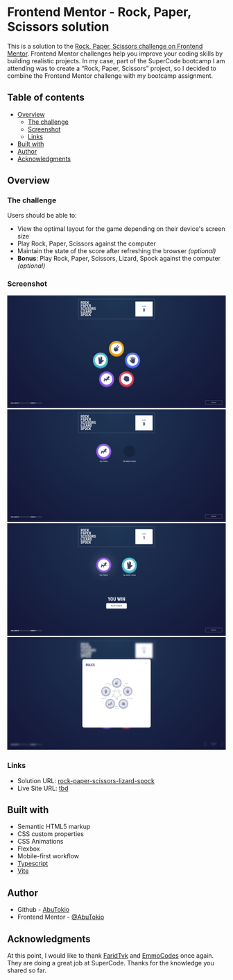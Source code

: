 # Frontend Mentor - Rock, Paper, Scissors solution

This is a solution to the [Rock, Paper, Scissors challenge on Frontend Mentor](https://www.frontendmentor.io/challenges/rock-paper-scissors-game-pTgwgvgH). Frontend Mentor challenges help you improve your coding skills by building realistic projects. In my case, part of the SuperCode bootcamp I am attending was to create a “Rock, Paper, Scissors” project, so I decided to combine the Frontend Mentor challenge with my bootcamp assignment.

## Table of contents

- [Overview](#overview)
  - [The challenge](#the-challenge)
  - [Screenshot](#screenshot)
  - [Links](#links)
- [Built with](#built-with)
- [Author](#author)
- [Acknowledgments](#acknowledgments)

## Overview

### The challenge

Users should be able to:

- View the optimal layout for the game depending on their device's screen size
- Play Rock, Paper, Scissors against the computer
- Maintain the state of the score after refreshing the browser _(optional)_
- **Bonus**: Play Rock, Paper, Scissors, Lizard, Spock against the computer _(optional)_

### Screenshot

![](./screenshots/screenshot-1.png)
![](./screenshots/screenshot-2.png)
![](./screenshots/screenshot-3.png)
![](./screenshots/screenshot-4.png)

### Links

- Solution URL: [rock-paper-scissors-lizard-spock](https://github.com/AbuTokio/rock-paper-scissors-lizard-spock)
- Live Site URL: [tbd]()

## Built with

- Semantic HTML5 markup
- CSS custom properties
- CSS Animations
- Flexbox
- Mobile-first workflow
- [Typescript](https://www.typescriptlang.org/)
- [Vite](https://vite.dev/)

## Author

- Github - [AbuTokio](https://github.com/AbuTokio)
- Frontend Mentor - [@AbuTokio](https://www.frontendmentor.io/profile/AbuTokio)

## Acknowledgments

At this point, I would like to thank [FaridTvk](https://github.com/FaridTvK) and [EmmoCodes](https://github.com/EmmoCodes) once again. They are doing a great job at SuperCode. Thanks for the knowledge you shared so far.
